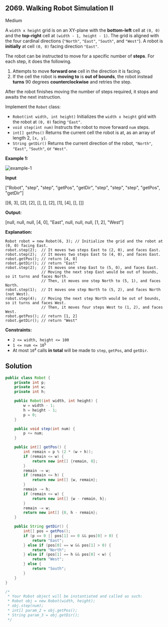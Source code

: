 ## 2069\. Walking Robot Simulation II

Medium

A `width x height` grid is on an XY-plane with the **bottom-left** cell at `(0, 0)` and the **top-right** cell at `(width - 1, height - 1)`. The grid is aligned with the four cardinal directions (`"North"`, `"East"`, `"South"`, and `"West"`). A robot is **initially** at cell `(0, 0)` facing direction `"East"`.

The robot can be instructed to move for a specific number of **steps**. For each step, it does the following.

1.  Attempts to move **forward one** cell in the direction it is facing.
2.  If the cell the robot is **moving to** is **out of bounds**, the robot instead **turns** 90 degrees **counterclockwise** and retries the step.

After the robot finishes moving the number of steps required, it stops and awaits the next instruction.

Implement the `Robot` class:

*   `Robot(int width, int height)` Initializes the `width x height` grid with the robot at `(0, 0)` facing `"East"`.
*   `void step(int num)` Instructs the robot to move forward `num` steps.
*   `int[] getPos()` Returns the current cell the robot is at, as an array of length 2, `[x, y]`.
*   `String getDir()` Returns the current direction of the robot, `"North"`, `"East"`, `"South"`, or `"West"`.

**Example 1:**

![example-1](https://assets.leetcode.com/uploads/2021/10/09/example-1.png)

**Input**

["Robot", "step", "step", "getPos", "getDir", "step", "step", "step", "getPos", "getDir"]

[[6, 3], [2], [2], [], [], [2], [1], [4], [], []]

**Output:**

[null, null, null, [4, 0], "East", null, null, null, [1, 2], "West"]

**Explanation:**

    Robot robot = new Robot(6, 3); // Initialize the grid and the robot at (0, 0) facing East.
    robot.step(2);  // It moves two steps East to (2, 0), and faces East.
    robot.step(2);  // It moves two steps East to (4, 0), and faces East.
    robot.getPos(); // return [4, 0]
    robot.getDir(); // return "East"
    robot.step(2);  // It moves one step East to (5, 0), and faces East.
                    // Moving the next step East would be out of bounds, so it turns and faces North.
                    // Then, it moves one step North to (5, 1), and faces North.
    robot.step(1);  // It moves one step North to (5, 2), and faces North (not West).
    robot.step(4);  // Moving the next step North would be out of bounds, so it turns and faces West.
                    // Then, it moves four steps West to (1, 2), and faces West.
    robot.getPos(); // return [1, 2]
    robot.getDir(); // return "West" 

**Constraints:**

*   `2 <= width, height <= 100`
*   <code>1 <= num <= 10<sup>5</sup></code>
*   At most <code>10<sup>4</sup></code> calls **in total** will be made to `step`, `getPos`, and `getDir`.

## Solution

```java
public class Robot {
    private int p;
    private int w;
    private int h;

    public Robot(int width, int height) {
        w = width - 1;
        h = height - 1;
        p = 0;
    }

    public void step(int num) {
        p += num;
    }

    public int[] getPos() {
        int remain = p % (2 * (w + h));
        if (remain <= w) {
            return new int[] {remain, 0};
        }
        remain -= w;
        if (remain <= h) {
            return new int[] {w, remain};
        }
        remain -= h;
        if (remain <= w) {
            return new int[] {w - remain, h};
        }
        remain -= w;
        return new int[] {0, h - remain};
    }

    public String getDir() {
        int[] pos = getPos();
        if (p == 0 || pos[1] == 0 && pos[0] > 0) {
            return "East";
        } else if (pos[0] == w && pos[1] > 0) {
            return "North";
        } else if (pos[1] == h && pos[0] < w) {
            return "West";
        } else {
            return "South";
        }
    }
}

/*
 * Your Robot object will be instantiated and called as such:
 * Robot obj = new Robot(width, height);
 * obj.step(num);
 * int[] param_2 = obj.getPos();
 * String param_3 = obj.getDir();
 */
```